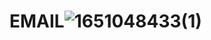 # EMAIL![1651048433(1)](https://user-images.githubusercontent.com/103980510/165477476-92964777-5868-408b-9a3b-542442b9ce78.png)
